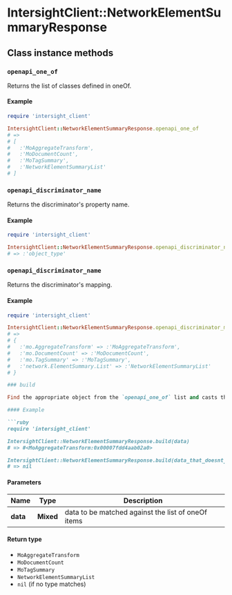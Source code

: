 # IntersightClient::NetworkElementSummaryResponse

## Class instance methods

### `openapi_one_of`

Returns the list of classes defined in oneOf.

#### Example

```ruby
require 'intersight_client'

IntersightClient::NetworkElementSummaryResponse.openapi_one_of
# =>
# [
#   :'MoAggregateTransform',
#   :'MoDocumentCount',
#   :'MoTagSummary',
#   :'NetworkElementSummaryList'
# ]
```

### `openapi_discriminator_name`

Returns the discriminator's property name.

#### Example

```ruby
require 'intersight_client'

IntersightClient::NetworkElementSummaryResponse.openapi_discriminator_name
# => :'object_type'
```

### `openapi_discriminator_name`

Returns the discriminator's mapping.

#### Example

```ruby
require 'intersight_client'

IntersightClient::NetworkElementSummaryResponse.openapi_discriminator_mapping
# =>
# {
#   :'mo.AggregateTransform' => :'MoAggregateTransform',
#   :'mo.DocumentCount' => :'MoDocumentCount',
#   :'mo.TagSummary' => :'MoTagSummary',
#   :'network.ElementSummary.List' => :'NetworkElementSummaryList'
# }

### build

Find the appropriate object from the `openapi_one_of` list and casts the data into it.

#### Example

```ruby
require 'intersight_client'

IntersightClient::NetworkElementSummaryResponse.build(data)
# => #<MoAggregateTransform:0x00007fdd4aab02a0>

IntersightClient::NetworkElementSummaryResponse.build(data_that_doesnt_match)
# => nil
```

#### Parameters

| Name | Type | Description |
| ---- | ---- | ----------- |
| **data** | **Mixed** | data to be matched against the list of oneOf items |

#### Return type

- `MoAggregateTransform`
- `MoDocumentCount`
- `MoTagSummary`
- `NetworkElementSummaryList`
- `nil` (if no type matches)

